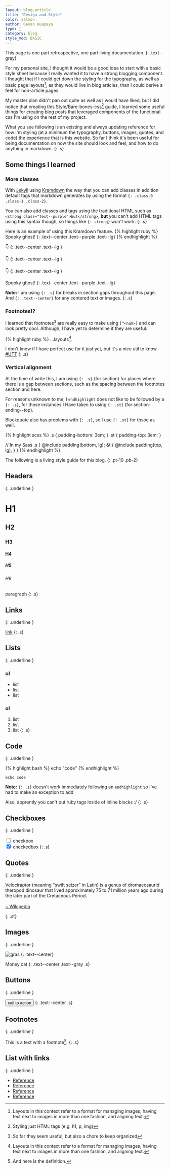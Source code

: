```yaml
---
layout: blog-article
title: "Design and Style"
color: salmon
author: Devan Huapaya
type: 📝
category: blog
style_mod: BASIC
---
```


This page is one part retrospective, one part living documentation.
{: .text--gray}

For my personal site, I thought it would be a good
idea to start with a basic style sheet because I really wanted
it to have a strong blogging component. I thought that if I could get down the
styling for the typography, as well as basic page layouts[^1], as they would live in blog articles, than I could derive a feel for non-article pages.

[^1]:
    Layouts in this context refer to a format for managing images,
    having text next to images in more than one fashion, and aligning text.  

My master plan didn't pan out quite as well as I would have liked, but I did notice that
creating this Style/Bare-bones-css[^2] guide, I learned some useful things for creating
blog posts that leveraged components of the functional css I'm using on the rest of my project.

[^2]: Styling just HTML tags (e.g. h1, p, img)

What you see following is an existing and always updating reference for how I'm styling
(at a minimum the typography, buttons, images, quotes, and code) the experience that is
this website. So far I think it's been useful for being documentation on how the site should
look and feel, and how to do anything in markdown.
{: .s}

## Some things I learned

### More classes
With [Jekyll](http://lmgtfy.com/?q=Jekyll) using
[Kramdown](http://lmgtfy.com/?q=kramdown) the way that you can add classes in
addition default tags that markdown generates by using the format
`{: .class-0 .class-1 .class-2}`.

You can also add classes and tags using the traditional HTML such as
`<strong class="text--purple">but</strong>`,
<strong class="text--purple">but</strong> you can't add HTML tags using this syntax though, so things like `{: strong}` won't work.
{: .s}

Here is an example of using this Kramdown feature.
{% highlight ruby %}
Spooky ghost!
{: .text--center .text--purple .text--lg}
{% endhighlight %}

👇
{: .text--center .text--lg }

👇
{: .text--center .text--lg }

👇
{: .text--center .text--lg }

Spooky ghost!
{: .text--center .text--purple .text--lg}

**Note:** I am using `{: .s}` for breaks in section gaps throughout this page.
And `{: .text--center}` for any centered text or images.
{: .s}

### Footnotes!?

I learned that footnotes[^3] are really easy to make using `[^<num>]` and can look
pretty cool. Although, I have yet to determine if they are useful.

[^3]: So far they seem useful, but also a chore to keep organized

{% highlight ruby %}
...layouts[^1].
<!-- Leave a blank line or double space after first line -->
[^1]: Layouts in this case refer to
{% endhighlight %}

I don't know if I have perfect use for it just yet, but it's a nice util to know.
[#UTT](https://twitter.com/hashtag/utt)
{: .s}

### Vertical alignment

At the time of write this, I am using `{: .s}` (for section)
for places where there is a gap between sections, such as the spacing between the footnotes section and here.

For reasons unknown to me, I `endhighlight` does
not like to be followed by a `{: .s}`, for those instances I
Have taken to using `{: .st}` (for section-ending--top).

Blockquote also has problems with `{: .s}`, so I use `{: .st}` for thsoe as well.

{% highlight scss %}
.s { padding-bottom: 3em; }
.st { padding-top: 3em; }

// In my Sass
.s {
    @include padding(bottom, lg);
    &t {
        @include padding(top, lg);
    }
}
{% endhighlight %}

The following is a living style guide for this blog.
{: .pt-10 .pb-2}

## Headers
{: .underline }

# H1

## H2

### H3

#### H4

##### H5

###### H6


paragraph
{: .s}

## Links
{: .underline }

[link](http://google.com)
{: .s}

## Lists
{: .underline }

### ul

- list
- list
- list

### ol

1. list
2. list
3. list
{: .s}


## Code
{: .underline }

{% highlight bash %}
echo "code"
{% endhighlight %}

`echo code`

**Note:** `{: .s}` doesn't work immediately following an `endhighlight`
 so I've had to make an exception to add

Also, apprently you can't put ruby tags inside of inline blocks :/
{: .s}

## Checkboxes
{: .underline }

<input type="checkbox">  checkbox  
<input type="checkbox" checked> checkedbox
{: .s}

## Quotes
{: .underline }

>
Velociraptor (meaning "swift seizer" in Latin) is a genus of dromaeosaurid theropod dinosaur that lived approximately 75 to 71 million years ago during the later part of the Cretaceous Period.  
<br>
[~ Wikipedia](https://www.wikipedia.org/en/Velociraptor)

{: .st}
## Images
{: .underline }

![gras](/assets/images/cat.jpg)
{: .text--center}

Money cat
{: .text--center .text--gray .s}

## Buttons
{: .underline }

<button>call to action</button>
{: .text--center .s}

## Footnotes
{: .underline }

This is a text with a
footnote[^4].
{: .s}

[^4]: And here is the definition.

## List with links
{: .underline }

- [Reference](http://google.com)
- [Reference](http://google.com)
- [Reference](http://google.com)
- [Reference](http://google.com)
